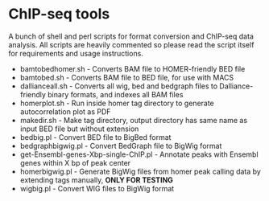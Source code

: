 # ChIP-seq tools

A bunch of shell and perl scripts for format conversion and ChIP-seq data analysis.
All scripts are heavily commented so please read the script itself for requirements and usage instructions.

* bamtobedhomer.sh - Converts BAM file to HOMER-friendly BED file
* bamtobed.sh - Converts BAM file to BED file, for use with MACS
* dallianceall.sh - Converts all wig, bed and bedgraph files to Dalliance-friendly binary formats, and indexes all BAM files
* homerplot.sh - Run inside homer tag directory to generate autocorrelation plot as PDF
* makedir.sh - Make tag directory, output directory has same name as input BED file but without extension
* bedbig.pl - Convert BED file to BigBed format
* bedgraphbigwig.pl - Convert BedGraph file to BigWig format
* get-Ensembl-genes-Xbp-single-ChIP.pl - Annotate peaks with Ensembl genes within X bp of peak center
* homerbigwig.pl - Generate BigWig files from homer peak calling data by extending tags manually, **ONLY FOR TESTING**
* wigbig.pl - Convert WIG files to BigWig format
